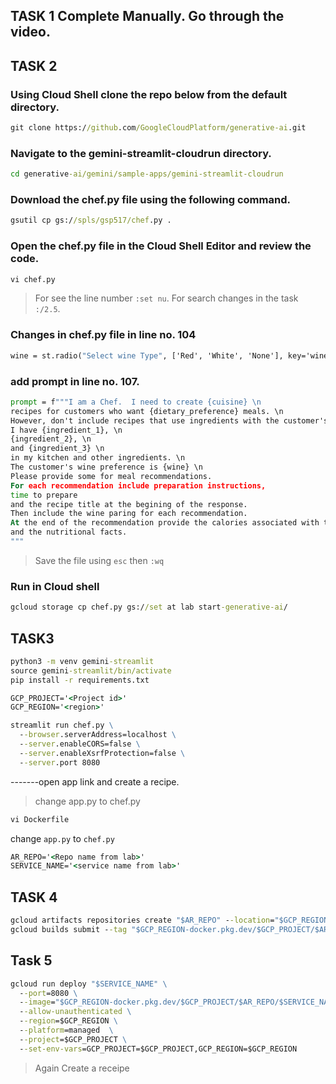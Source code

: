 ## TASK 1 Complete Manually. Go through the video.

## TASK 2

### Using Cloud Shell clone the repo below from the default directory.
```cmd
git clone https://github.com/GoogleCloudPlatform/generative-ai.git
```
### Navigate to the gemini-streamlit-cloudrun directory.

```cmd
cd generative-ai/gemini/sample-apps/gemini-streamlit-cloudrun
```
### Download the chef.py file using the following command.

```cmd
gsutil cp gs://spls/gsp517/chef.py .
```
### Open the chef.py file in the Cloud Shell Editor and review the code.

```cmd
vi chef.py
```

> For see the line number ```:set nu```.
> For search changes in the task ```:/2.5```.

### Changes in chef.py file in line no. 104
```cmd
wine = st.radio("Select wine Type", ['Red', 'White', 'None'], key='wine')
```

### add prompt in line no. 107.

```cmd
prompt = f"""I am a Chef.  I need to create {cuisine} \n
recipes for customers who want {dietary_preference} meals. \n
However, don't include recipes that use ingredients with the customer's {allergy} allergy. \n
I have {ingredient_1}, \n
{ingredient_2}, \n
and {ingredient_3} \n
in my kitchen and other ingredients. \n
The customer's wine preference is {wine} \n
Please provide some for meal recommendations.
For each recommendation include preparation instructions,
time to prepare
and the recipe title at the begining of the response.
Then include the wine paring for each recommendation.
At the end of the recommendation provide the calories associated with the meal
and the nutritional facts.
"""

```
> Save the file using ```esc``` then ```:wq``` 

### Run in Cloud shell
```cmd
gcloud storage cp chef.py gs://set at lab start-generative-ai/
```

## TASK3
```cmd
python3 -m venv gemini-streamlit
source gemini-streamlit/bin/activate
pip install -r requirements.txt
```
```cmd
GCP_PROJECT='<Project id>'
GCP_REGION='<region>'
```
```cmd
streamlit run chef.py \
  --browser.serverAddress=localhost \
  --server.enableCORS=false \
  --server.enableXsrfProtection=false \
  --server.port 8080
```

-------open app link and create a recipe.

>   change app.py to chef.py 
```cmd
vi Dockerfile
```
change ```app.py``` to ```chef.py```
```cmd
AR_REPO='<Repo name from lab>'
SERVICE_NAME='<service name from lab>'
```
## TASK 4
```cmd
gcloud artifacts repositories create "$AR_REPO" --location="$GCP_REGION" --repository-format=Docker
gcloud builds submit --tag "$GCP_REGION-docker.pkg.dev/$GCP_PROJECT/$AR_REPO/$SERVICE_NAME"
```

## Task 5
```cmd
gcloud run deploy "$SERVICE_NAME" \
  --port=8080 \
  --image="$GCP_REGION-docker.pkg.dev/$GCP_PROJECT/$AR_REPO/$SERVICE_NAME" \
  --allow-unauthenticated \
  --region=$GCP_REGION \
  --platform=managed  \
  --project=$GCP_PROJECT \
  --set-env-vars=GCP_PROJECT=$GCP_PROJECT,GCP_REGION=$GCP_REGION
```
> Again Create a receipe

